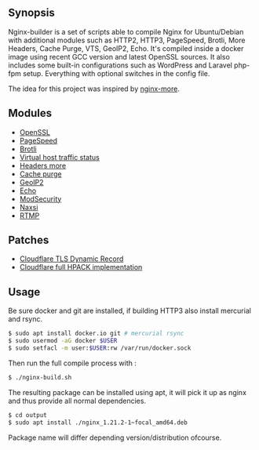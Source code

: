 ## Synopsis

Nginx-builder is a set of scripts able to compile Nginx for Ubuntu/Debian with additional modules such as HTTP2, HTTP3, PageSpeed, Brotli, More Headers, Cache Purge, VTS, GeoIP2, Echo. It's compiled
inside a docker image using recent GCC version and latest OpenSSL sources. It also includes some built-in configurations such as WordPress and Laravel php-fpm setup. Everything with optional switches
in the config file.

The idea for this project was inspired by [nginx-more](https://github.com/karljohns0n/nginx-more/).

## Modules

*   [OpenSSL](https://github.com/openssl/openssl)
*   [PageSpeed](https://github.com/apache/incubator-pagespeed-ngx)
*   [Brotli](https://github.com/google/ngx_brotli)
*   [Virtual host traffic status](https://github.com/vozlt/nginx-module-vts)
*   [Headers more](https://github.com/openresty/headers-more-nginx-module)
*   [Cache purge](https://github.com/FRiCKLE/ngx_cache_purge)
*   [GeoIP2](https://github.com/leev/ngx_http_geoip2_module)
*   [Echo](https://github.com/openresty/echo-nginx-module)
*   [ModSecurity](https://github.com/SpiderLabs/ModSecurity-nginx)
*   [Naxsi](https://github.com/nbs-system/naxsi)
*   [RTMP](https://github.com/arut/nginx-rtmp-module)

## Patches

*   [Cloudflare TLS Dynamic Record](https://blog.cloudflare.com/optimizing-tls-over-tcp-to-reduce-latency/)
*   [Cloudflare full HPACK implementation](https://blog.cloudflare.com/hpack-the-silent-killer-feature-of-http-2/)

## Usage

Be sure docker and git are installed, if building HTTP3 also install mercurial and rsync.

```bash
$ sudo apt install docker.io git # mercurial rsync
$ sudo usermod -aG docker $USER
$ sudo setfacl -m user:$USER:rw /var/run/docker.sock
```

Then run the full compile process with :
```bash
$ ./nginx-build.sh
```

The resulting package can be installed using apt, it will pick it up as nginx and thus provide all normal dependencies.
```bash
$ cd output
$ sudo apt install ./nginx_1.21.2-1~focal_amd64.deb
```
Package name will differ depending version/distribution ofcourse.
